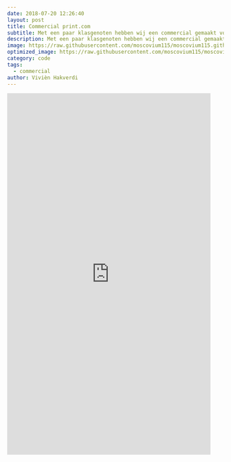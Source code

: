 ```yaml
---
date: 2018-07-20 12:26:40
layout: post
title: Commercial print.com
subtitle: Met een paar klasgenoten hebben wij een commercial gemaakt voor de opdrachtgever print. com. Ik heb geholpen met filmen en heb het alleen gemonteerd tot een geheel.
description: Met een paar klasgenoten hebben wij een commercial gemaakt voor de opdrachtgever print. com. Ik heb geholpen met filmen en heb het alleen gemonteerd tot een geheel.
image: https://raw.githubusercontent.com/moscovium115/moscovium115.github.io/master/assets/img/Screenshot%20from%202022-12-03%2014-24-07.png
optimized_image: https://raw.githubusercontent.com/moscovium115/moscovium115.github.io/master/assets/img/Screenshot%20from%202022-12-03%2014-24-07.png
category: code
tags:
  - commercial
author: Vivièn Hakverdi
---
```

<iframe width="473" height="840" src="https://www.youtube.com/embed/NDfWauVSjwI" title="Commercial Print.com" frameborder="0" allow="accelerometer; autoplay; clipboard-write; encrypted-media; gyroscope; picture-in-picture" allowfullscreen></iframe>
